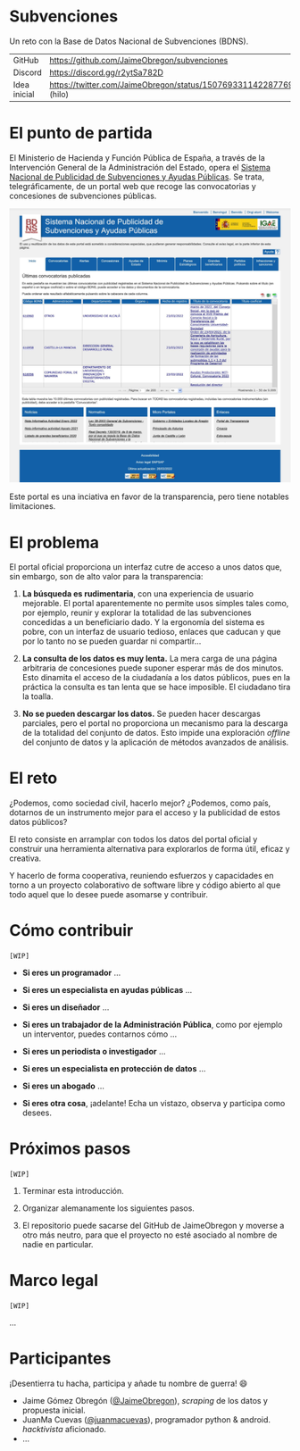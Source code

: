 # Subvenciones

Un reto con la Base de Datos Nacional de Subvenciones (BDNS).

|              |                                                                    |
| ------------ | ------------------------------------------------------------------ |
| GitHub       | https://github.com/JaimeObregon/subvenciones                       |
| Discord      | https://discord.gg/r2ytSa782D                                      |
| Idea inicial | https://twitter.com/JaimeObregon/status/1507693311422877697 (hilo) |

# El punto de partida

El Ministerio de Hacienda y Función Pública de España, a través de la Intervención General de la Administración del Estado, opera el [Sistema Nacional de Publicidad de Subvenciones y Ayudas Públicas](https://www.infosubvenciones.es). Se trata, telegráficamente, de un portal web que recoge las convocatorias y concesiones de subvenciones públicas.

![Portada del portal oficial](docs/assets/infosubvenciones-home.jpg)

Este portal es una inciativa en favor de la transparencia, pero tiene notables limitaciones.

# El problema

El portal oficial proporciona un interfaz cutre de acceso a unos datos que, sin embargo, son de alto valor para la transparencia:

1. **La búsqueda es rudimentaria**, con una experiencia de usuario mejorable. El portal aparentemente no permite usos simples tales como, por ejemplo, reunir y explorar la totalidad de las subvenciones concedidas a un beneficiario dado. Y la ergonomía del sistema es pobre, con un interfaz de usuario tedioso, enlaces que caducan y que por lo tanto no se pueden guardar ni compartir…

1. **La consulta de los datos es muy lenta.** La mera carga de una página arbitraria de concesiones puede suponer esperar más de dos minutos. Esto dinamita el acceso de la ciudadanía a los datos públicos, pues en la práctica la consulta es tan lenta que se hace imposible. El ciudadano tira la toalla.

1. **No se pueden descargar los datos.** Se pueden hacer descargas parciales, pero el portal no proporciona un mecanismo para la descarga de la totalidad del conjunto de datos. Esto impide una exploración _offline_ del conjunto de datos y la aplicación de métodos avanzados de análisis.

# El reto

¿Podemos, como sociedad civil, hacerlo mejor? ¿Podemos, como país, dotarnos de un instrumento mejor para el acceso y la publicidad de estos datos públicos?

El reto consiste en arramplar con todos los datos del portal oficial y construir una herramienta alternativa para explorarlos de forma útil, eficaz y creativa.

Y hacerlo de forma cooperativa, reuniendo esfuerzos y capacidades en torno a un proyecto colaborativo de software libre y código abierto al que todo aquel que lo desee puede asomarse y contribuir.

# Cómo contribuir

`[WIP]`

- **Si eres un programador** …

- **Si eres un especialista en ayudas públicas** …

- **Si eres un diseñador** …

- **Si eres un trabajador de la Administración Pública**, como por ejemplo un interventor, puedes contarnos cómo …

- **Si eres un periodista o investigador** …

- **Si eres un especialista en protección de datos** …

- **Si eres un abogado** …

- **Si eres otra cosa**, ¡adelante! Echa un vistazo, observa y participa como desees.

# Próximos pasos

`[WIP]`

1. Terminar esta introducción.

1. Organizar alemanamente los siguientes pasos.

1. El repositorio puede sacarse del GitHub de JaimeObregon y moverse a otro más neutro, para que el proyecto no esté asociado al nombre de nadie en particular.

# Marco legal

`[WIP]`

…

# Participantes

¡Desentierra tu hacha, participa y añade tu nombre de guerra! 😄

- Jaime Gómez Obregón ([@JaimeObregon](https://twitter.com/jaimeobregon)), _scraping_ de los datos y propuesta inicial.
- JuanMa Cuevas ([@juanmacuevas](https://twitter.com/juanmacuevas)), programador python & android. _hacktivista_ aficionado. 
- …
